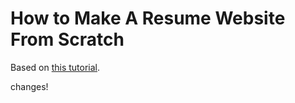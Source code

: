 How to Make A Resume Website From Scratch
=========
Based on [this tutorial](https://medium.com/p/991845147ec).

changes!
